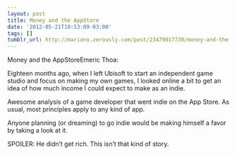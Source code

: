 ```yaml
---
layout: post
title: Money and the AppStore
date: '2012-05-21T10:53:09-03:00'
tags: []
tumblr_url: http://mariano.zerously.com/post/23479017730/money-and-the-appstore
---
```

Money and the AppStoreEmeric Thoa:


  Eighteen months ago, when I left Ubisoft to start an independent game studio and focus on making my own games, I looked online a bit to get an idea of how much income I could expect to make as an indie.


Awesome analysis of a game developer that went indie on the App Store. As usual, most principles apply to any kind of app.

Anyone planning (or dreaming) to go indie would be making himself a favor by taking a look at it.

SPOILER: He didn’t get rich. This isn’t that kind of story.
